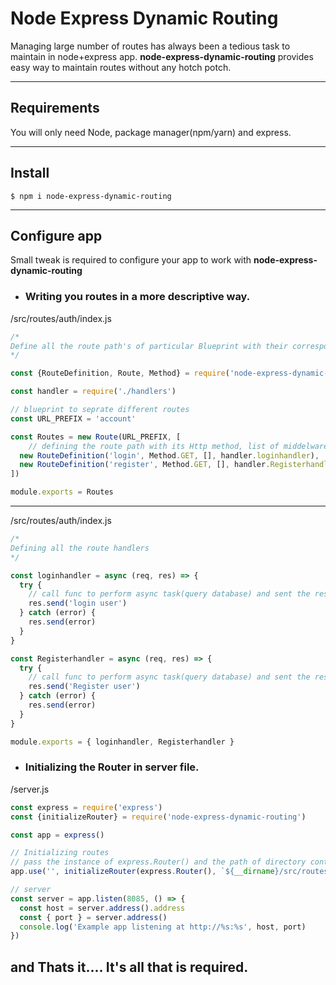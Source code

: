 # Node Express Dynamic Routing

Managing large number of routes has always been a tedious task to maintain in node+express app. 
**node-express-dynamic-routing** provides easy way to maintain routes without any hotch potch.

---
## Requirements

You will only need Node, package manager(npm/yarn) and express.

---

## Install
    $ npm i node-express-dynamic-routing

---
## Configure app

Small tweak is required to configure your app to work with **node-express-dynamic-routing**


- ### Writing you routes in a more descriptive way.
/src/routes/auth/index.js
```javascript
/*
Define all the route path's of particular Blueprint with their corresponding handlers and middelwares
*/

const {RouteDefinition, Route, Method} = require('node-express-dynamic-routing')

const handler = require('./handlers')

// blueprint to seprate different routes
const URL_PREFIX = 'account'

const Routes = new Route(URL_PREFIX, [
    // defining the route path with its Http method, list of middelwares and its handler function
  new RouteDefinition('login', Method.GET, [], handler.loginhandler),
  new RouteDefinition('register', Method.GET, [], handler.Registerhandler)
])

module.exports = Routes
```
---

/src/routes/auth/index.js
```javascript
/*
Defining all the route handlers
*/

const loginhandler = async (req, res) => {
  try {
    // call func to perform async task(query database) and sent the result
    res.send('login user')
  } catch (error) {
    res.send(error)
  }
}

const Registerhandler = async (req, res) => {
  try {
    // call func to perform async task(query database) and sent the result
    res.send('Register user')
  } catch (error) {
    res.send(error)
  }
}

module.exports = { loginhandler, Registerhandler }
```

- ### Initializing the Router in server file.
/server.js
```javascript
const express = require('express')
const {initializeRouter} = require('node-express-dynamic-routing')

const app = express()

// Initializing routes
// pass the instance of express.Router() and the path of directory containing all your routes. 
app.use('', initializeRouter(express.Router(), `${__dirname}/src/routes`))

// server
const server = app.listen(8085, () => {
  const host = server.address().address
  const { port } = server.address()
  console.log('Example app listening at http://%s:%s', host, port)
})
```
## and Thats it.... It's all that is required.



